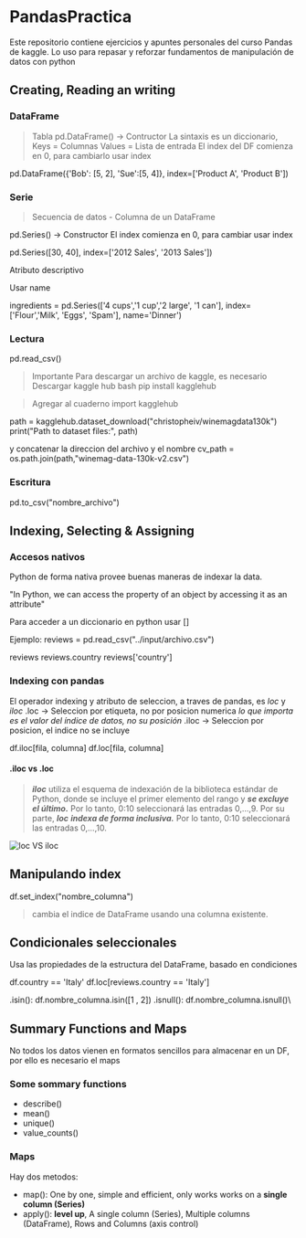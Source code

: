 # PandasPractica
Este repositorio contiene ejercicios y apuntes personales del curso Pandas de kaggle. Lo uso para repasar y reforzar fundamentos de manipulación de datos con python

## Creating, Reading an writing

### DataFrame
> Tabla
pd.DataFrame() -> Contructor
La sintaxis es un diccionario, Keys = Columnas Values = Lista de entrada
El index del DF comienza en 0, para cambiarlo usar index


pd.DataFrame({'Bob': [5, 2], 'Sue':[5, 4]}, index=['Product A', 'Product B'])

### Serie
> Secuencia de datos -  Columna de un DataFrame

pd.Series() -> Constructor
El index comienza en 0, para cambiar usar index

pd.Series([30, 40], index=['2012 Sales', '2013 Sales'])

Atributo descriptivo

Usar name

ingredients = pd.Series(['4 cups','1 cup','2 large', '1 can'], index=['Flour','Milk', 'Eggs', 'Spam'], name='Dinner')


### Lectura

pd.read_csv()

> Importante
> Para descargar un archivo de kaggle, es necesario
> Descargar kaggle hub
bash
pip install kagglehub

> Agregar al cuaderno
import kagglehub

path = kagglehub.dataset_download("christopheiv/winemagdata130k")
print("Path to dataset files:", path)

y concatenar la direccion del archivo y el nombre
cv_path = os.path.join(path,"winemag-data-130k-v2.csv")

### Escritura

pd.to_csv("nombre_archivo")


## Indexing, Selecting & Assigning

### Accesos nativos

Python de forma nativa provee buenas maneras de indexar la data.

"In Python, we can access the property of an object by accessing it as an attribute"

Para acceder a un diccionario en python usar []

Ejemplo:
reviews = pd.read_csv("../input/archivo.csv")

reviews
reviews.country
reviews['country']

### Indexing con pandas

El operador indexing y atributo de seleccion, a traves de pandas, es *loc* y *iloc*
.loc  -> Seleccion por etiqueta, no por posicion numerica
         *lo que importa es el valor del índice de datos, no su posición*
.iloc -> Seleccion por posicion, el indice no se incluye

df.iloc[fila, columna]
df.loc[fila, columna]

#### .iloc vs .loc

> ***iloc*** utiliza el esquema de indexación de la biblioteca estándar de Python, donde se incluye el primer elemento del rango y ***se excluye el último.*** Por lo tanto, 0:10 seleccionará las entradas 0,...,9. 
Por su parte, ***loc*** ***indexa de forma inclusiva.*** Por lo tanto, 0:10 seleccionará las entradas 0,...,10.


![loc VS iloc](/imgs/locVSiloc.jpg)

## Manipulando index

df.set_index("nombre_columna")

> cambia el indice de DataFrame usando una columna existente.


## Condicionales seleccionales

Usa las propiedades de la estructura del DataFrame, basado en condiciones

df.country == 'Italy'
df.loc[reviews.country == 'Italy']

.isin():  df.nombre_columna.isin([1 , 2])
.isnull(): df.nombre_columna.isnull()\

## Summary Functions and Maps

No todos los datos vienen en formatos sencillos para almacenar en un DF, por ello es necesario el maps

### Some sommary functions
* describe()
* mean()
* unique()
* value_counts()

### Maps
 Hay dos metodos:
 * map(): One by one, simple and efficient, only works works on a **single column (Series)**
 * apply():  **level up**, A single column (Series), Multiple columns (DataFrame), Rows and Columns (axis control) 

``` python
```